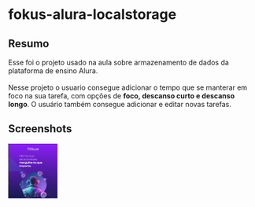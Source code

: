 # fokus-alura-localstorage

## Resumo 
Esse foi o projeto usado na aula sobre armazenamento de dados da plataforma de ensino Alura.<br><br>
Nesse projeto o usuario consegue adicionar o tempo que se manterar em foco na sua tarefa, com opções de <b>foco, descanso curto e descanso longo</b>. O usuário também consegue adicionar e editar novas tarefas.

## Screenshots
<img src="imagensFokus/captura1.png" width=100 style="text-align:center">
